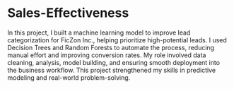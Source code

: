 # Sales-Effectiveness
In this project, I built a machine learning model to improve lead categorization for FicZon Inc., helping prioritize high-potential leads. 
I used Decision Trees and Random Forests to automate the process, reducing manual effort and improving conversion rates.
My role involved data cleaning, analysis, model building, and ensuring smooth deployment into the business workflow. 
This project strengthened my skills in predictive modeling and real-world problem-solving.
